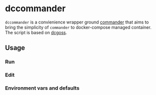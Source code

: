 # dccommander

`dccommander` is a convienience wrapper ground [commander](https://github.com/SimonBaeumer/commander) that aims to bring the simplicity of `commander` to docker-compose managed container. The script is based on [dcgoss](https://github.com/aelsabbahy/goss/tree/master/extras/dcgoss).

## Usage

### Run

### Edit

### Environment vars and defaults
